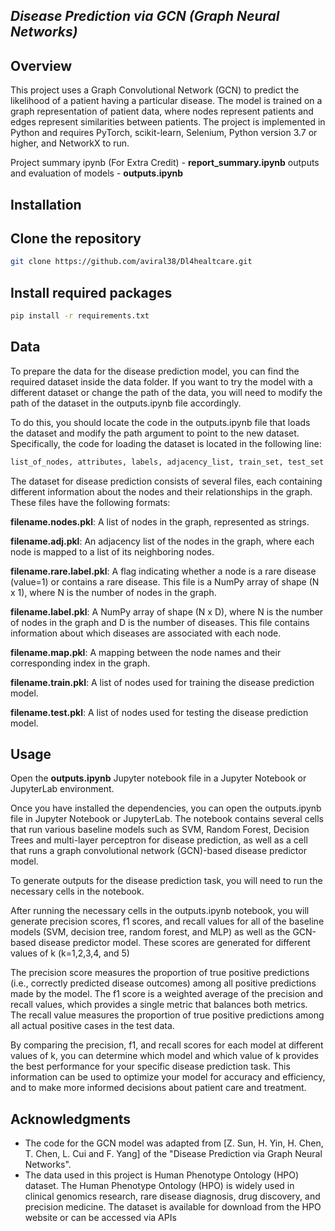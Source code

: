 ## _Disease Prediction via GCN (Graph Neural Networks)_



## Overview

This project uses a Graph Convolutional Network (GCN) to predict the likelihood of a patient having a particular disease. The model is trained on a graph representation of patient data, where nodes represent patients and edges represent similarities between patients. The project is implemented in Python and requires PyTorch, scikit-learn, Selenium, Python version 3.7 or higher, and NetworkX to run.

Project summary ipynb (For Extra Credit) - **report_summary.ipynb**
outputs and evaluation of models - **outputs.ipynb**



## Installation
## Clone the repository
```sh
git clone https://github.com/aviral38/Dl4healtcare.git
```
## Install required packages
```sh
pip install -r requirements.txt
```

## Data
To prepare the data for the disease prediction model, you can find the required dataset inside the data folder. If you want to try the model with a different dataset or change the path of the data, you will need to modify the path of the dataset in the outputs.ipynb file accordingly.

To do this, you should locate the code in the outputs.ipynb file that loads the dataset and modify the path argument to point to the new dataset. Specifically, the code for loading the dataset is located in the following line:

```sh
list_of_nodes, attributes, labels, adjacency_list, train_set, test_set = load_dataset("./data/graph_data/191210/graph-P-191210-00")

```

The dataset for disease prediction consists of several files, each containing different information about the nodes and their relationships in the graph. These files have the following formats:

**filename.nodes.pkl**: A list of nodes in the graph, represented as strings.

**filename.adj.pkl**: An adjacency list of the nodes in the graph, where each node is mapped to a list of its neighboring nodes.

**filename.rare.label.pkl**: A flag indicating whether a node is a rare disease (value=1) or contains a rare disease. This file is a NumPy array of shape (N x 1), where N is the number of nodes in the graph.

**filename.label.pkl**: A NumPy array of shape (N x D), where N is the number of nodes in the graph and D is the number of diseases. This file contains information about which diseases are associated with each node.

**filename.map.pkl**: A mapping between the node names and their corresponding index in the graph.

**filename.train.pkl**: A list of nodes used for training the disease prediction model.

**filename.test.pkl**: A list of nodes used for testing the disease prediction model.

## Usage
Open the **outputs.ipynb** Jupyter notebook file in a Jupyter Notebook or JupyterLab environment.

Once you have installed the dependencies, you can open the outputs.ipynb file in Jupyter Notebook or JupyterLab. The notebook contains several cells that run various baseline models such as SVM, Random Forest, Decision Trees and multi-layer perceptron for disease prediction, as well as a cell that runs a graph convolutional network (GCN)-based disease predictor model.

To generate outputs for the disease prediction task, you will need to run the necessary cells in the notebook.

After running the necessary cells in the outputs.ipynb notebook, you will generate precision scores, f1 scores, and recall values for all of the baseline models (SVM, decision tree, random forest, and MLP) as well as the GCN-based disease predictor model. These scores are generated for different values of k (k=1,2,3,4, and 5)

The precision score measures the proportion of true positive predictions (i.e., correctly predicted disease outcomes) among all positive predictions made by the model. The f1 score is a weighted average of the precision and recall values, which provides a single metric that balances both metrics. The recall value measures the proportion of true positive predictions among all actual positive cases in the test data.

By comparing the precision, f1, and recall scores for each model at different values of k, you can determine which model and which value of k provides the best performance for your specific disease prediction task. This information can be used to optimize your model for accuracy and efficiency, and to make more informed decisions about patient care and treatment.


## Acknowledgments
* The code for the GCN model was adapted from [Z. Sun, H. Yin, H. Chen, T. Chen, L. Cui and F. Yang] of the "Disease Prediction via Graph Neural Networks".
* The data used in this project is Human Phenotype Ontology (HPO) dataset. The Human Phenotype Ontology (HPO) is widely used in clinical genomics research, rare disease diagnosis, drug discovery, and precision medicine. The dataset is available for download from
the HPO website or can be accessed via APIs






